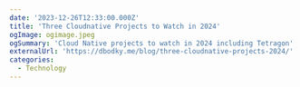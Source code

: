 ```yaml
---
date: '2023-12-26T12:33:00.000Z'
title: 'Three Cloudnative Projects to Watch in 2024'
ogImage: ogimage.jpeg
ogSummary: 'Cloud Native projects to watch in 2024 including Tetragon'
externalUrl: 'https://dbodky.me/blog/three-cloudnative-projects-2024/'
categories:
  - Technology
---
```

